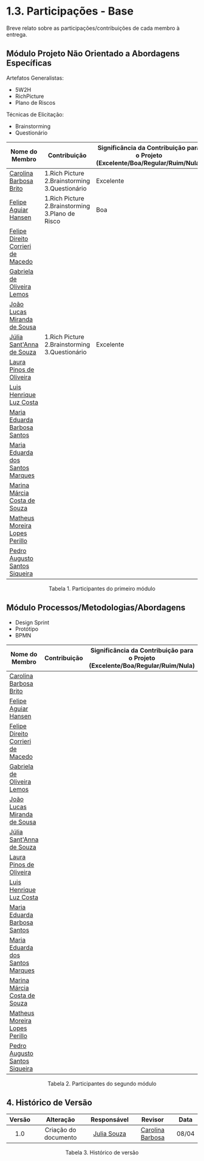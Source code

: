 # 1.3. Participações - Base

Breve relato sobre as participações/contribuições de cada membro à entrega. 

## Módulo Projeto Não Orientado a Abordagens Específicas
 
Artefatos Generalistas:
- 5W2H
- RichPicture
- Plano de Riscos

Técnicas de Elicitação:
- Brainstorming
- Questionário

| Nome do Membro       |Contribuição |  Significância da Contribuição para o Projeto (Excelente/Boa/Regular/Ruim/Nula)|
| ----------------------------------------- | ---------------------------------------| --- |
| [Carolina Barbosa Brito](https://github.com/CarolinaBarb)                | 1.Rich Picture <br> 2.Brainstorming </br> 3.Questionário        | Excelente    |
| [Felipe Aguiar Hansen](https://github.com/fhansen98)                     | 1.Rich Picture <br> 2.Brainstorming <br> 3.Plano de Risco </br>  |  Boa   |
| [Felipe Direito Corrieri de Macedo](https://github.com/FelipeDireito)    |         |     |
| [Gabriela de Oliveira Lemos](https://github.com/heylisten64)             |         |     |
| [João Lucas Miranda de Sousa](https://github.com/Jlmsousa)               |         |     |
| [Júlia Sant'Anna de Souza](https://github.com/JuliaSSouza)               | 1.Rich Picture <br> 2.Brainstorming </br> 3.Questionário         |  Excelente   |
| [Laura Pinos de Oliveira ](https://github.com/laurapinos)                |         |     |
| [Luis Henrique Luz Costa ](https://github.com/luishenrrique)             |         |     |
| [Maria Eduarda Barbosa Santos ](https://github.com/Madu01)               |         |     |
| [Maria Eduarda dos Santos Marques](https://github.com/EduardaSMarques)   |         |     |
| [Marina Márcia Costa de Souza](https://github.com/The-Boss-Nina)         |         |     |
| [Matheus Moreira Lopes Perillo](https://github.com/MatheusPerillo)       |         |     |
| [Pedro Augusto Santos Siqueira](https://github.com/PedroSiq)             |         |     |

<p align="center">Tabela 1. Participantes do primeiro módulo</p>

## Módulo Processos/Metodologias/Abordagens

- Design Sprint
- Protótipo
- BPMN

| Nome do Membro       |Contribuição |  Significância da Contribuição para o Projeto (Excelente/Boa/Regular/Ruim/Nula)|
| ----------------------------------------- | ---------------------------------------| --- |
| [Carolina Barbosa Brito](https://github.com/CarolinaBarb)                |         |     |
| [Felipe Aguiar Hansen](https://github.com/fhansen98)                     |         |     |
| [Felipe Direito Corrieri de Macedo](https://github.com/FelipeDireito)    |         |     |
| [Gabriela de Oliveira Lemos](https://github.com/heylisten64)             |         |     |
| [João Lucas Miranda de Sousa](https://github.com/Jlmsousa)               |         |     |
| [Júlia Sant'Anna de Souza](https://github.com/JuliaSSouza)               |         |     |
| [Laura Pinos de Oliveira ](https://github.com/laurapinos)                |         |     |
| [Luis Henrique Luz Costa ](https://github.com/luishenrrique)             |         |     |
| [Maria Eduarda Barbosa Santos ](https://github.com/Madu01)               |         |     |
| [Maria Eduarda dos Santos Marques](https://github.com/EduardaSMarques)   |         |     |
| [Marina Márcia Costa de Souza](https://github.com/The-Boss-Nina)         |         |     |
| [Matheus Moreira Lopes Perillo](https://github.com/MatheusPerillo)       |         |     |
| [Pedro Augusto Santos Siqueira](https://github.com/PedroSiq)             |         |     |
<p align="center">Tabela 2. Participantes do segundo módulo</p>

## 4. Histórico de Versão

| Versão |      Alteração       |                Responsável                 |    Revisor    | Data  |
| :----: | :------------------: | :----------------------------------------: | :-----------: | :---: | 
| 1.0    | Criação do documento | [Julia Souza](https://github.com/JuliaSSouza) | [Carolina Barbosa](https://github.com/CarolinaBarb) | 08/04 |

<p align="center">Tabela 3. Histórico de versão </p>
